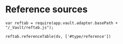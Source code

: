 # Reference sources
```dataviewjs
var reftab = require(app.vault.adapter.basePath + "/_Vault/reftab.js");
 
reftab.referenceTable(dv, ['#type/reference'])
```
